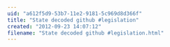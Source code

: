 ```yaml
---
uid: "a612f5d9-53b7-11e2-9181-5c969d8d366f"
title: "State decoded github #legislation"
created: "2012-09-23 14:07:12"
filename: "State decoded github #legislation.html"
---
```

